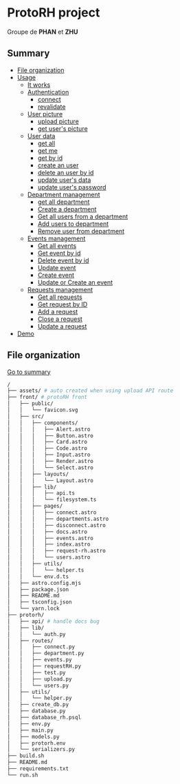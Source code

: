 # ProtoRH project

Groupe de **PHAN** et **ZHU**

## Summary

- [File organization](README.md#file-organization)
- [Usage](usage.md)
  - [It works](usage.md#it-works)
  - [Authentication](usage.md#authentication)
    - [connect](usage.md#connect)
    - [revalidate](usage.md#revalidate)
  - [User picture](usage.md#user-picture)
    - [upload picture](usage.md#upload-picture)
    - [get user's picture](usage.md#get-users-picture)
  - [User data](usage.md#user-data)
    - [get all](usage.md#get-all-users-data)
    - [get me](usage.md#get-me-current-connected-user)
    - [get by id](usage.md#get-user-by-id)
    - [create an user](usage.md#create-an-user)
    - [delete an user by id](usage.md#delete-an-user-by-id)
    - [update user's data](usage.md#update-users-data)
    - [update user's password](usage.md#update-users-password)
  - [Department management](usage.md#department-management)
    - [get all department](usage.md#get-all-department)
    - [Create a department](usage.md#create-a-department)
    - [Get all users from a department](usage.md#get-all-users-from-a-department)
    - [Add users to department](usage.md#add-users-to-department)
    - [Remove user from department](usage.md#remove-user-from-department)
  - [Events management](usage.md#events-management)
    - [Get all events](usage.md#get-all-events)
    - [Get event by id](usage.md#get-event-by-id)
    - [Delete event by id](usage.md#delete-event-by-id)
    - [Update event](usage.md#update-event)
    - [Create event](usage.md#create-event)
    - [Update or Create an event](usage.md#update-or-create-an-event)
  - [Requests management](usage.md#requests-management)
    - [Get all requests](usage.md#get-all-requests)
    - [Get request by ID](usage.md#get-request-by-id)
    - [Add a request](usage.md#add-a-request)
    - [Close a request](usage.md#close-a-request)
    - [Update a request](usage.md#update-a-request)
- [Demo](demo.md)


## File organization

[Go to summary](#summary)

```bash
/
├── assets/ # auto created when using upload API route
├── front/ # protoRH front
│   ├── public/
│   │   └── favicon.svg
│   ├── src/
│   │   ├── components/
│   │   │   ├── Alert.astro
│   │   │   ├── Button.astro
│   │   │   ├── Card.astro
│   │   │   ├── Code.astro
│   │   │   ├── Input.astro
│   │   │   ├── Render.astro
│   │   │   └── Select.astro
│   │   ├── layouts/
│   │   │   └── Layout.astro
│   │   ├── lib/
│   │   │   ├── api.ts
│   │   │   └── filesystem.ts
│   │   ├── pages/
│   │   │   ├── connect.astro
│   │   │   ├── departments.astro
│   │   │   ├── disconnect.astro
│   │   │   ├── docs.astro
│   │   │   ├── events.astro
│   │   │   ├── index.astro
│   │   │   ├── request-rh.astro
│   │   │   └── users.astro
│   │   ├── utils/
│   │   │   └── helper.ts
│   │   └── env.d.ts
│   ├── astro.config.mjs
│   ├── package.json
│   ├── README.md
│   ├── tsconfig.json
│   └── yarn.lock
├── protorh/
│   ├── api/ # handle docs bug
│   ├── lib/
│   │   └── auth.py
│   ├── routes/
│   │   ├── connect.py
│   │   ├── department.py
│   │   ├── events.py
│   │   ├── requestRH.py
│   │   ├── test.py
│   │   ├── upload.py
│   │   └── users.py
│   ├── utils/
│   │   └── helper.py
│   ├── create_db.py
│   ├── database.py
│   ├── database_rh.psql
│   ├── env.py
│   ├── main.py
│   ├── models.py
│   ├── protorh.env
│   └── serializers.py
├── build.sh
├── README.md
├── requirements.txt
└── run.sh
```
